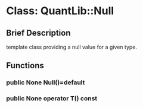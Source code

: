 # Class: QuantLib::Null

## Brief Description
template class providing a null value for a given type. 

## Functions
### public None Null()=default


### public None operator T() const


